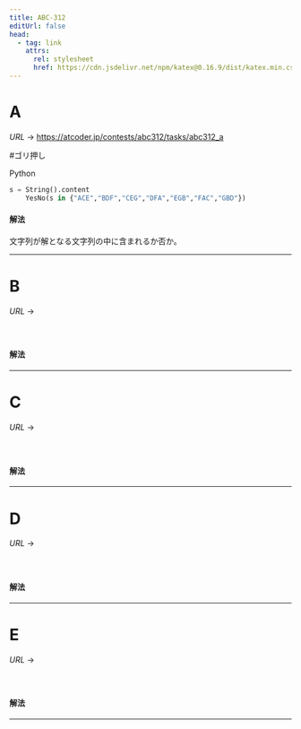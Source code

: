 ```yaml
---
title: ABC-312
editUrl: false
head:
  - tag: link
    attrs:
      rel: stylesheet
      href: https://cdn.jsdelivr.net/npm/katex@0.16.9/dist/katex.min.css
---
```


# A

$URL\:\to$ <https://atcoder.jp/contests/abc312/tasks/abc312_a>

\#ゴリ押し

Python

```python
s = String().content
    YesNo(s in {"ACE","BDF","CEG","DFA","EGB","FAC","GBD"})
```

#### 解法

文字列が解となる文字列の中に含まれるか否か。

***

# B

$URL\:\to$

#

```python
```

#### 解法

***

# C

$URL\:\to$

#

```python
```

#### 解法

***

# D

$URL\:\to$

#

```python
```

#### 解法

***

# E

$URL\:\to$

#

```python
```

#### 解法

***
